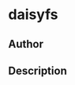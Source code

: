 # daisyfs

## Author

<!-- Insert Your Name Here -->

## Description

<!-- Describe your example here -->
